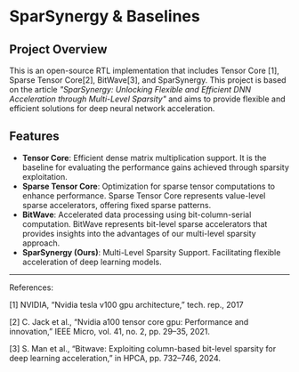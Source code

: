 # SparSynergy & Baselines

## Project Overview
This is an open-source RTL implementation that includes Tensor Core [1], Sparse Tensor Core[2], BitWave[3], and SparSynergy. This project is based on the article *"SparSynergy: Unlocking Flexible and Efficient DNN Acceleration through Multi-Level Sparsity"* and aims to provide flexible and efficient solutions for deep neural network acceleration.

## Features
- **Tensor Core**: Efficient dense matrix multiplication support. It is the baseline for evaluating the performance gains achieved through sparsity exploitation.
- **Sparse Tensor Core**: Optimization for sparse tensor computations to enhance performance. Sparse Tensor Core represents value-level sparse accelerators, offering fixed sparse patterns.
- **BitWave**: Accelerated data processing using bit-column-serial computation. BitWave represents bit-level sparse accelerators that provides insights into the advantages of our multi-level sparsity approach.
- **SparSynergy (Ours)**: Multi-Level Sparsity Support. Facilitating flexible acceleration of deep learning models.

----

References:

[1] NVIDIA, “Nvidia tesla v100 gpu architecture,” tech. rep., 2017

[2] C. Jack et al., “Nvidia a100 tensor core gpu: Performance and innovation,” IEEE Micro, vol. 41, no. 2, pp. 29–35, 2021.

[3] S. Man et al., “Bitwave: Exploiting column-based bit-level sparsity for deep learning acceleration,” in HPCA, pp. 732–746, 2024.

